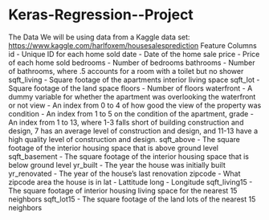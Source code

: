 # Keras-Regression--Project
The Data We will be using data from a Kaggle data set:  https://www.kaggle.com/harlfoxem/housesalesprediction  Feature Columns id - Unique ID for each home sold date - Date of the home sale price - Price of each home sold bedrooms - Number of bedrooms bathrooms - Number of bathrooms, where .5 accounts for a room with a toilet but no shower sqft_living - Square footage of the apartments interior living space sqft_lot - Square footage of the land space floors - Number of floors waterfront - A dummy variable for whether the apartment was overlooking the waterfront or not view - An index from 0 to 4 of how good the view of the property was condition - An index from 1 to 5 on the condition of the apartment, grade - An index from 1 to 13, where 1-3 falls short of building construction and design, 7 has an average level of construction and design, and 11-13 have a high quality level of construction and design. sqft_above - The square footage of the interior housing space that is above ground level sqft_basement - The square footage of the interior housing space that is below ground level yr_built - The year the house was initially built yr_renovated - The year of the house’s last renovation zipcode - What zipcode area the house is in lat - Lattitude long - Longitude sqft_living15 - The square footage of interior housing living space for the nearest 15 neighbors sqft_lot15 - The square footage of the land lots of the nearest 15 neighbors
